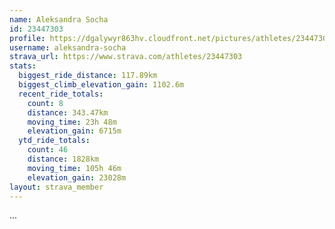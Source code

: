 ```yaml
---
name: Aleksandra Socha
id: 23447303
profile: https://dgalywyr863hv.cloudfront.net/pictures/athletes/23447303/14745546/4/large.jpg
username: aleksandra-socha
strava_url: https://www.strava.com/athletes/23447303
stats:
  biggest_ride_distance: 117.89km
  biggest_climb_elevation_gain: 1102.6m
  recent_ride_totals:
    count: 8
    distance: 343.47km
    moving_time: 23h 48m
    elevation_gain: 6715m
  ytd_ride_totals:
    count: 46
    distance: 1828km
    moving_time: 105h 46m
    elevation_gain: 23028m
layout: strava_member
--- 
```

...
